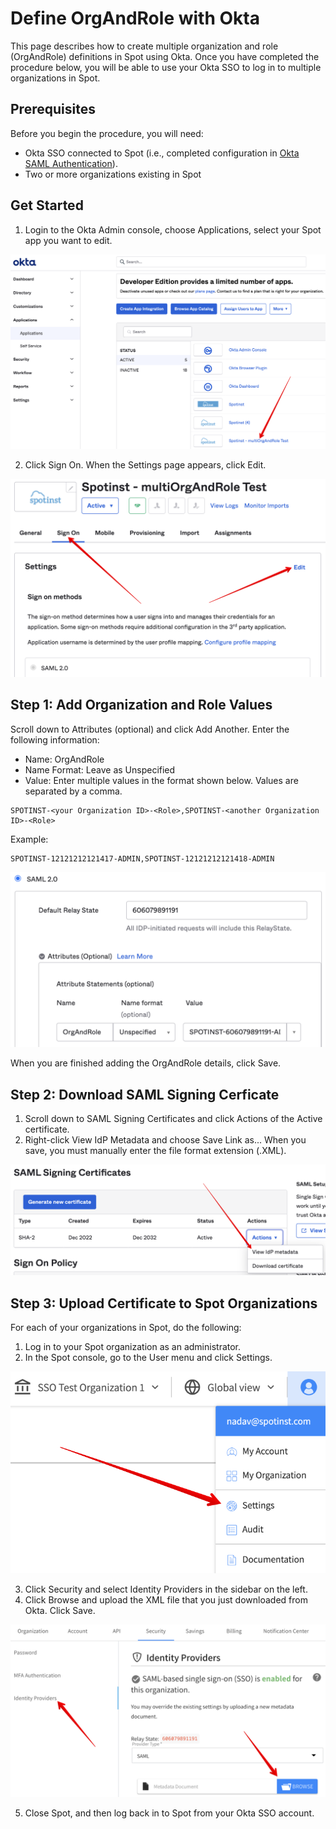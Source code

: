 # Define OrgAndRole with Okta

This page describes how to create multiple organization and role (OrgAndRole) definitions in Spot using Okta. Once you have completed the procedure below, you will be able to use your Okta SSO to log in to multiple organizations in Spot.

## Prerequisites

Before you begin the procedure, you will need:
- Okta SSO connected to Spot (i.e., completed configuration in [Okta SAML Authentication](administration/identity-providers/okta-saml-authentication)).
- Two or more organizations existing in Spot

## Get Started

1. Login to the Okta Admin console, choose Applications, select your Spot app you want to edit.

<img src="/administration/_media/define-organdrole-with-okta-01.png" />

2. Click Sign On. When the Settings page appears, click Edit.

<img src="/administration/_media/define-organdrole-with-okta-02.png" />

## Step 1: Add Organization and Role Values

Scroll down to Attributes (optional) and click Add Another. Enter the following information:
- Name: OrgAndRole
- Name Format: Leave as Unspecified
- Value: Enter multiple values in the format shown below. Values are separated by a comma.

```
SPOTINST-<your Organization ID>-<Role>,SPOTINST-<another Organization ID>-<Role>
```

Example:  

```
SPOTINST-12121212121417-ADMIN,SPOTINST-12121212121418-ADMIN
```

<img src="/administration/_media/define-organdrole-with-okta-03.png" />

When you are finished adding the OrgAndRole details, click Save.

## Step 2: Download SAML Signing Cerficate
1. Scroll down to SAML Signing Certificates and click Actions of the Active certificate.  
2. Right-click View IdP Metadata and choose Save Link as...  When you save, you must manually enter the file format extension (.XML).

<img src="/administration/_media/define-organdrole-with-okta-04.png" />

## Step 3: Upload Certificate to Spot Organizations

For each of your organizations in Spot, do the following:
1. Log in to your Spot organization as an administrator.
2. In the Spot console, go to the User menu and click Settings.

<img src="/administration/_media/define-organdrole-with-okta-05.png" />

3. Click Security and select Identity Providers in the sidebar on the left.
4. Click Browse and upload the XML file that you just downloaded from Okta. Click Save.

<img src="/administration/_media/define-organdrole-with-okta-06.png" />

5. Close Spot, and then log back in to Spot from your Okta SSO account.
